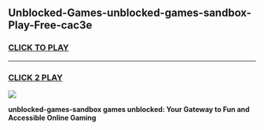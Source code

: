 
## Unblocked-Games-unblocked-games-sandbox-Play-Free-cac3e
<h3>
<a href="https://premium76.site?title=unblocked-games-sandbox&ref=10A">CLICK TO PLAY</a></h3>
<hr>

<h3>
<a href="https://premium76.site?title=unblocked-games-sandbox&ref=10A">CLICK 2 PLAY</a>
  
</h3>

<a href="https://premium76.site?title=unblocked-games-sandbox&ref=10A"><img src="https://clearcache.store/games.png"></a>


**unblocked-games-sandbox games unblocked: Your Gateway to Fun and Accessible Online Gaming**
